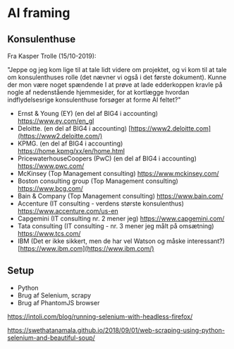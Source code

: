# AI framing



## Konsulenthuse

Fra Kasper Trolle (15/10-2019):

"Jeppe og jeg kom lige til at tale lidt videre om projektet, og vi kom til at tale om konsulenthuses rolle (det nævner vi også i det første dokument). Kunne der mon være noget spændende I at prøve at lade edderkoppen kravle på nogle af nedenstående hjemmesider, for at kortlægge hvordan indflydelsesrige konsulenthuse forsøger at forme AI feltet?"

- Ernst & Young (EY) (en del af BIG4 i accounting) https://www.ey.com/en_gl
- Deloitte. (en del af BIG4 i accounting) [https://www2.deloitte.com](https://www2.deloitte.com/)
- KPMG. (en del af BIG4 i accounting) https://home.kpmg/xx/en/home.html
- PricewaterhouseCoopers (PwC) (en del af BIG4 i accounting) https://www.pwc.com/
- McKinsey (Top Management consulting) https://www.mckinsey.com/
- Boston consulting group (Top Management consulting) https://www.bcg.com/
- Bain & Company (Top Management consulting) https://www.bain.com/
- Accenture (IT consulting - verdens største konsulenthus) https://www.accenture.com/us-en
- Capgemini (IT consulting nr. 2 mener jeg) https://www.capgemini.com/
- Tata consulting (IT consulting - nr. 3 mener jeg målt på omsætning) https://www.tcs.com/
- IBM (Det er ikke sikkert, men de har vel Watson og måske interessant?) [https://www.ibm.com](https://www.ibm.com/)





## Setup



- Python
- Brug af Selenium, scrapy
- Brug af PhantomJS browser

https://intoli.com/blog/running-selenium-with-headless-firefox/



https://swethatanamala.github.io/2018/09/01/web-scraping-using-python-selenium-and-beautiful-soup/